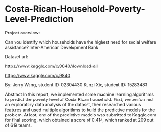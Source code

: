 # Costa-Rican-Household-Poverty-Level-Prediction

Project overview:

Can you identify which households have the highest need for social welfare assistance?
Inter-American Development Bank

Dataset url:

https://www.kaggle.com/c/9840/download-all

https://www.kaggle.com/c/9840

By:
Jerry Wang, student ID: 02304430
Kunzi Xie, student ID: 15283483

Abstract
In this report, we implemented some machine learning algorithms to predict the poverty level of Costa Rican household.
First, we performed an exploratory data analysis of the dataset, then researched various features and used multiple 
algorithms to build the predictive models for the problem. At last, one of the predictive models was submitted to 
Kaggle.com for final scoring, which obtained a score of 0.414, which ranked at 209 out of 619 teams.
